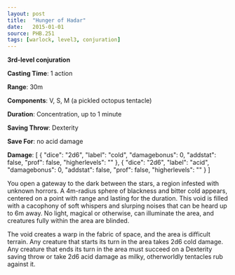 ```yaml
---
layout: post
title:  "Hunger of Hadar"
date:   2015-01-01
source: PHB.251
tags: [warlock, level3, conjuration]
---
```


**3rd-level conjuration**

**Casting Time**: 1 action

**Range**: 30m

**Components**: V, S, M (a pickled octopus tentacle)

**Duration**: Concentration, up to 1 minute

**Saving Throw**: Dexterity

**Save For**: no acid damage

**Damage**: [ { "dice": "2d6", "label": "cold", "damagebonus": 0, "addstat": false, "prof": false, "higherlevels": "" }, { "dice": "2d6", "label": "acid", "damagebonus": 0, "addstat": false, "prof": false, "higherlevels": "" } ]

You open a gateway to the dark between the stars, a region infested with unknown horrors. A 4m-radius sphere of blackness and bitter cold appears, centered on a point with range and lasting for the duration. This void is filled with a cacophony of soft whispers and slurping noises that can be heard up to 6m away. No light, magical or otherwise, can illuminate the area, and creatures fully within the area are blinded.

The void creates a warp in the fabric of space, and the area is difficult terrain. Any creature that starts its turn in the area takes 2d6 cold damage. Any creature that ends its turn in the area must succeed on a Dexterity saving throw or take 2d6 acid damage as milky, otherworldly tentacles rub against it.
